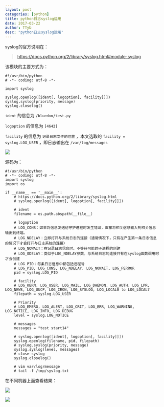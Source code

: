 ```yaml
---
layout: post
categories: [python]
title: python日志syslog运用
date: 2017-03-22
author: TTyb
desc: "python日志syslog运用"
---
```


syslog的官方说明在：

> https://docs.python.org/2/library/syslog.html#module-syslog

该模块的主要方式为：

```
#!/usr/bin/python
# -*- coding: utf-8 -*-

import syslog

syslog.openlog([ident[, logoption[, facility]]])
syslog.syslog(priority, message)
syslog.closelog()
```

`ident` 的信息为 `/bluedon/test.py`

`logoption` 的信息为 `[4642]`

`facility` 的信息为 `记录日志文件的位置` ，本文选取的 `facility = syslog.LOG_USER` ，即日志输出在 `/var/log/messages`

![](http://images2015.cnblogs.com/blog/996148/201703/996148-20170322143426486-250871748.png)

源码为：

```
#!/usr/bin/python
# -*- coding: utf-8 -*-
import syslog
import os

if __name__ == '__main__':
    # https://docs.python.org/2/library/syslog.html
    # syslog.openlog([ident[, logoption[, facility]]])

    # ident
    filename = os.path.abspath(__file__)

    # logoption
    # LOG_CONS：如果将信息发送给守护进程时发生错误，直接将相关信息输入到相关信息输出到终端。 
    # LOG_NDELAY：立即打开与系统日志的连接（通常情况下，只有在产生第一条日志信息的情况下才会打开与日志系统的连接） 
    # LOG_NOWAIT：在记录日志信息时，不等待可能的子进程的创建 
    # LOG_ODELAY：类似于LOG_NDELAY参数，与系统日志的连接只有在syslog函数调用时才会创建 
    # LOG_PID：每条日志信息中都包括进程号
    # LOG_PID, LOG_CONS, LOG_NDELAY, LOG_NOWAIT, LOG_PERROR
    pid = syslog.LOG_PID

    # facility
    # LOG_KERN, LOG_USER, LOG_MAIL, LOG_DAEMON, LOG_AUTH, LOG_LPR, LOG_NEWS, LOG_UUCP, LOG_CRON, LOG_SYSLOG, LOG_LOCAL0 to LOG_LOCAL7
    filepath = syslog.LOG_USER

    # Priority
    # LOG_EMERG, LOG_ALERT, LOG_CRIT, LOG_ERR, LOG_WARNING, LOG_NOTICE, LOG_INFO, LOG_DEBUG
    level = syslog.LOG_NOTICE

    # messages
    messages = "test start14"

    # syslog.openlog([ident[, logoption[, facility]]])
    syslog.openlog(filename, pid, filepath)
    # syslog.syslog(priority, message)
    syslog.syslog(level, messages)
    # close syslog
    syslog.closelog()
    
    # vim var/log/message
    # tail -f /tmp/syslog.txt
```

在不同机器上面查看结果：

![](http://images2015.cnblogs.com/blog/996148/201703/996148-20170322143426486-250871748.png)

![](http://images2015.cnblogs.com/blog/996148/201703/996148-20170322143915252-167308740.png)